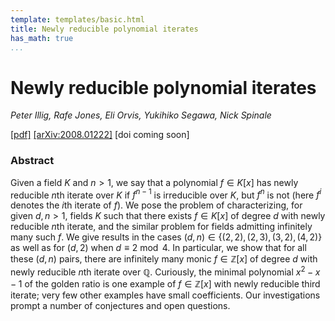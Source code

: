 ```yaml
---
template: templates/basic.html
title: Newly reducible polynomial iterates
has_math: true
...
```


# Newly reducible polynomial iterates

_Peter Illig, Rafe Jones, Eli Orvis, Yukihiko Segawa, Nick Spinale_

[[pdf]](./2008.01222.pdf)
[[arXiv:2008.01222]](https://arxiv.org/abs/2008.01222)
[doi coming soon]

### Abstract

Given a field $K$ and $n > 1$, we say that a polynomial $f \in K[x]$ has
newly reducible $n$th iterate over $K$ if $f^{n-1}$ is irreducible over $K$,
but $f^n$ is not (here $f^i$ denotes the $i$th iterate of $f$). We pose the
problem of characterizing, for given $d,n > 1$, fields $K$ such that there
exists $f \in K[x]$ of degree $d$ with newly reducible $n$th iterate, and the
similar problem for fields admitting infinitely many such $f$. We give results
in the cases $(d,n) \in \{(2,2), (2,3), (3,2), (4,2)\}$ as well as for $(d,2)$
when $d \equiv 2 \bmod{4}$. In particular, we show that for all these $(d,n)$
pairs, there are infinitely many monic $f \in \mathbb{Z}[x]$ of degree $d$ with
newly reducible $n$th iterate over $\mathbb{Q}$. Curiously, the minimal
polynomial $x^2 - x - 1$ of the golden ratio is one example of $f \in
\mathbb{Z}[x]$ with newly reducible third iterate; very few other examples have
small coefficients. Our investigations prompt a number of conjectures and open
questions.

